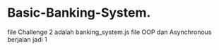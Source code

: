 # Basic-Banking-System.

file Challenge 2 adalah banking_system.js
file OOP dan Asynchronous berjalan jadi 1
